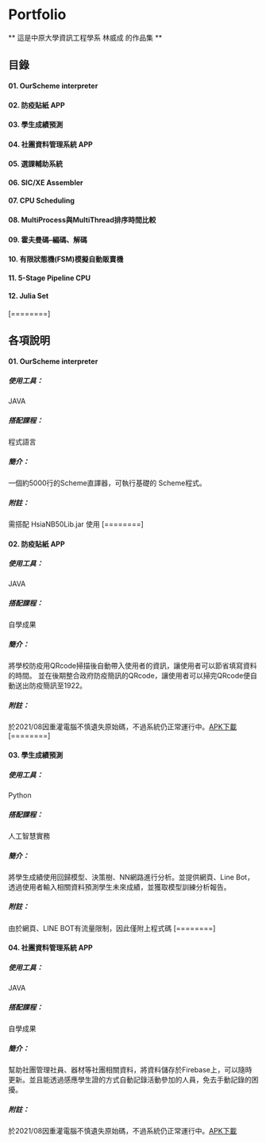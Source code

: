 # Portfolio

** 這是中原大學資訊工程學系 林威成 的作品集 **

## 目錄
#### 01. OurScheme interpreter
#### 02. 防疫貼紙 APP
#### 03. 學生成績預測
#### 04. 社團資料管理系統 APP
#### 05. 選課輔助系統
#### 06. SIC/XE Assembler
#### 07. CPU Scheduling
#### 08. MultiProcess與MultiThread排序時間比較
#### 09. 霍夫曼碼–編碼、解碼
#### 10. 有限狀態機(FSM)模擬自動販賣機
#### 11. 5-Stage Pipeline CPU
#### 12. Julia Set
[========]
## 各項說明
#### 01. OurScheme interpreter
##### 使用工具：
JAVA
##### 搭配課程：
程式語言
##### 簡介：
一個約5000行的Scheme直譯器，可執行基礎的 Scheme程式。
##### 附註：
需搭配 HsiaNB50Lib.jar 使用
[========]
#### 02. 防疫貼紙 APP
##### 使用工具：
JAVA
##### 搭配課程：
自學成果
##### 簡介：
將學校防疫用QRcode掃描後自動帶入使用者的資訊，讓使用者可以節省填寫資料的時間。
並在後期整合政府防疫簡訊的QRcode，讓使用者可以掃完QRcode便自動送出防疫簡訊至1922。
##### 附註：
於2021/08因重灌電腦不慎遺失原始碼，不過系統仍正常運行中。[APK下載](https://drive.google.com/file/d/1tLmMfm7HpIjLDv18qKxZdAAj6NlTSbam/view?usp=sharing "防疫貼紙")
[========]
#### 03. 學生成績預測
##### 使用工具：
Python
##### 搭配課程：
人工智慧實務
##### 簡介：
將學生成績使用回歸模型、決策樹、NN網路進行分析。並提供網頁、Line Bot，
透過使用者輸入相關資料預測學生未來成績，並獲取模型訓練分析報告。
##### 附註：
由於網頁、LINE BOT有流量限制，因此僅附上程式碼
[========]
#### 04. 社團資料管理系統 APP
##### 使用工具：
JAVA
##### 搭配課程：
自學成果
##### 簡介：
幫助社團管理社員、器材等社團相關資料，將資料儲存於Firebase上，可以隨時更新。並且能透過感應學生證的方式自動記錄活動參加的人員，免去手動記錄的困擾。
##### 附註：
於2021/08因重灌電腦不慎遺失原始碼，不過系統仍正常運行中。[APK下載](https://drive.google.com/file/d/19fb1F1U1tFv1nM0-gcCjLYXLhHS0NRkE/view?usp=sharing "CYPHOTO2.0")
